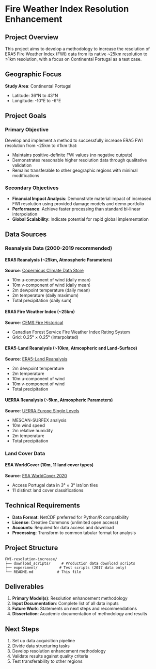 # Fire Weather Index Resolution Enhancement

## Project Overview

This project aims to develop a methodology to increase the resolution of ERA5 Fire Weather Index (FWI) data from its native ~25km resolution to ≤1km resolution, with a focus on Continental Portugal as a test case.

## Geographic Focus

**Study Area**: Continental Portugal
- Latitude: 36°N to 43°N  
- Longitude: -10°E to -6°E

## Project Goals

### Primary Objective
Develop and implement a method to successfully increase ERA5 FWI resolution from ~25km to ≤1km that:
- Maintains positive-definite FWI values (no negative outputs)
- Demonstrates reasonable higher resolution data through qualitative validation
- Remains transferable to other geographic regions with minimal modifications

### Secondary Objectives
- **Financial Impact Analysis**: Demonstrate material impact of increased FWI resolution using provided damage models and demo portfolio
- **Performance**: Achieve faster processing than standard bi-linear interpolation
- **Global Scalability**: Indicate potential for rapid global implementation

## Data Sources

### Reanalysis Data (2000-2019 recommended)

#### ERA5 Reanalysis (~25km, Atmospheric Parameters)
**Source**: [Copernicus Climate Data Store](https://cds.climate.copernicus.eu/datasets/derived-era5-single-levels-daily-statistics?tab=overview)
- 10m u-component of wind (daily mean)
- 10m v-component of wind (daily mean)  
- 2m dewpoint temperature (daily mean)
- 2m temperature (daily maximum)
- Total precipitation (daily sum)

#### ERA5 Fire Weather Index (~25km)
**Source**: [CEMS Fire Historical](https://ewds.climate.copernicus.eu/datasets/cems-fire-historical-v1?tab=overview)
- Canadian Forest Service Fire Weather Index Rating System
- Grid: 0.25° × 0.25° (interpolated)

#### ERA5-Land Reanalysis (~10km, Atmospheric and Land-Surface)
**Source**: [ERA5-Land Reanalysis](https://cds.climate.copernicus.eu/datasets/reanalysis-era5-land?tab=download)
- 2m dewpoint temperature
- 2m temperature
- 10m u-component of wind
- 10m v-component of wind
- Total precipitation

#### UERRA Reanalysis (~5km, Atmospheric Parameters)
**Source**: [UERRA Europe Single Levels](https://cds.climate.copernicus.eu/datasets/reanalysis-uerra-europe-single-levels?tab=overview)
- MESCAN-SURFEX analysis
- 10m wind speed
- 2m relative humidity
- 2m temperature
- Total precipitation

### Land Cover Data

#### ESA WorldCover (10m, 11 land cover types)
**Source**: [ESA WorldCover 2020](https://worldcover2020.esa.int/download)
- Access Portugal data in 3° × 3° lat/lon tiles
- 11 distinct land cover classifications

## Technical Requirements

- **Data Format**: NetCDF preferred for Python/R compatibility
- **License**: Creative Commons (unlimited open access)
- **Accounts**: Required for data access and download
- **Processing**: Transform to common tabular format for analysis

## Project Structure

```
FWI-resolution-increase/
├── download_scripts/     # Production data download scripts
├── experiment/          # Test scripts (2017 data only)
└── README.md           # This file
```

## Deliverables

1. **Primary Model(s)**: Resolution enhancement methodology
2. **Input Documentation**: Complete list of all data inputs
3. **Future Work**: Statements on next steps and recommendations
4. **Dissertation**: Academic documentation of methodology and results

## Next Steps

1. Set up data acquisition pipeline
2. Divide data structuring tasks
3. Develop resolution enhancement methodology
4. Validate results against quality criteria
5. Test transferability to other regions
